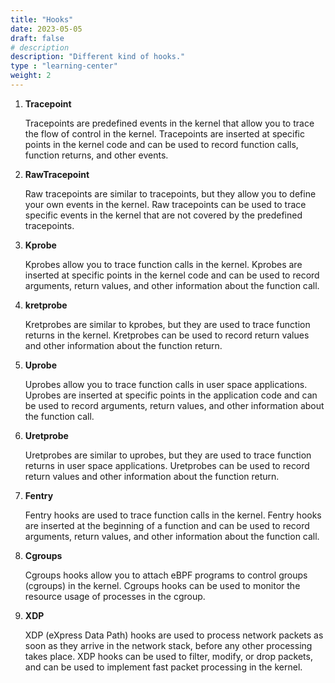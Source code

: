 ```yaml
---
title: "Hooks"
date: 2023-05-05
draft: false
# description
description: "Different kind of hooks."
type : "learning-center"
weight: 2
---
```


1. **Tracepoint**
    <p>Tracepoints are predefined events in the kernel that allow you to trace the flow of control in the kernel. Tracepoints are inserted at specific points in the kernel code and can be used to record function calls, function returns, and other events.
    </p>

2. **RawTracepoint**
    <p>Raw tracepoints are similar to tracepoints, but they allow you to define your own events in the kernel. Raw tracepoints can be used to trace specific events in the kernel that are not covered by the predefined tracepoints.
    </p>

3. **Kprobe**
    <p>
    Kprobes allow you to trace function calls in the kernel. Kprobes are inserted at specific points in the kernel code and can be used to record arguments, return values, and other information about the function call.
    </p>

4. **kretprobe**
    <p>
    Kretprobes are similar to kprobes, but they are used to trace function returns in the kernel. Kretprobes can be used to record return values and other information about the function return.
    </p>

5. **Uprobe**
    <p>
    Uprobes allow you to trace function calls in user space applications. Uprobes are inserted at specific points in the application code and can be used to record arguments, return values, and other information about the function call.
    </p>

6. **Uretprobe**
    <p>
     Uretprobes are similar to uprobes, but they are used to trace function returns in user space applications. Uretprobes can be used to record return values and other information about the function return.
    </p>

7. **Fentry**
    <p>
    Fentry hooks are used to trace function calls in the kernel. Fentry hooks are inserted at the beginning of a function and can be used to record arguments, return values, and other information about the function call.
    </p>

8. **Cgroups**
    <p>
    Cgroups hooks allow you to attach eBPF programs to control groups (cgroups) in the kernel. Cgroups hooks can be used to monitor the resource usage of processes in the cgroup.
    </p>

9. **XDP**
    <p>
    XDP (eXpress Data Path) hooks are used to process network packets as soon as they arrive in the network stack, before any other processing takes place. XDP hooks can be used to filter, modify, or drop packets, and can be used to implement fast packet processing in the kernel.
    </p>